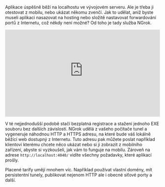 <!-- dcterms:title = NGROK: Užitečný nástroj pro dočasné zpřístupnění localhostu z Internetu -->
<!-- dcterms:abstract = Aplikace úspěšně běží na localhostu ve vývojovém serveru. Ale je třeba ji otestovat z mobilu, nebo ukázat někomu zvenčí. Jak to udělat, aniž byste museli aplikaci nasazovat na hosting nebo složitě nastavovat forwardování portů z Internetu, což někdy není možné? Od toho je tady služba NGrok.  -->
<!-- x4w:category = IT -->
<!-- dcterms:creator = Michal Altair Valášek -->
<!-- dcterms:dateAccepted = 2022-03-31 -->
<!-- x4w:coverUrl = /cover-pictures/20220331-ngrok.jpg -->
<!-- x4w:pictureUrl = /perex-pictures/20220331-ngrok.jpg -->
<!-- x4w:pictureWidth = 150 -->
<!-- x4w:pictureHeight = 150 -->

Aplikace úspěšně běží na localhostu ve vývojovém serveru. Ale je třeba ji otestovat z mobilu, nebo ukázat někomu zvenčí. Jak to udělat, aniž byste museli aplikaci nasazovat na hosting nebo složitě nastavovat forwardování portů z Internetu, což někdy není možné? Od toho je tady služba NGrok. 

<div style="position:relative;padding-top:56.25%;">
  <iframe src="https://www.youtube-nocookie.com/embed/ykensGvcNc0" frameborder="0" allowfullscreen allow="accelerometer; autoplay; encrypted-media; gyroscope; picture-in-picture" style="position:absolute;top:0;left:0;width:100%;height:100%;"></iframe>
</div>

V té nejjednodušší podobě stačí bezplatná registrace a stažení jednoho EXE souboru bez dalších závislostí. NGrok udělá z vašeho počítače tunel a vygeneruje náhodnou HTTP a HTTPS adresu, na které bude váš lokálně běžící web dostupný z Internetu. Tuto adresu pak můžete poslat například klientovi kterému chcete něco ukázat nebo si ji zobrazit z mobilního zařízení, abyste si vyzkoušeli, jak vám to funguje na mobilu. Zároveň na adrese `http://localhost:4040/` vidíte všechny požadavky, které aplikací prošly.

Placené tarify umějí mnohem víc. Například používat vlastní domény, mít persistentní tunely, publikovat nejenom HTTP ale i obecné síťové porty a další.